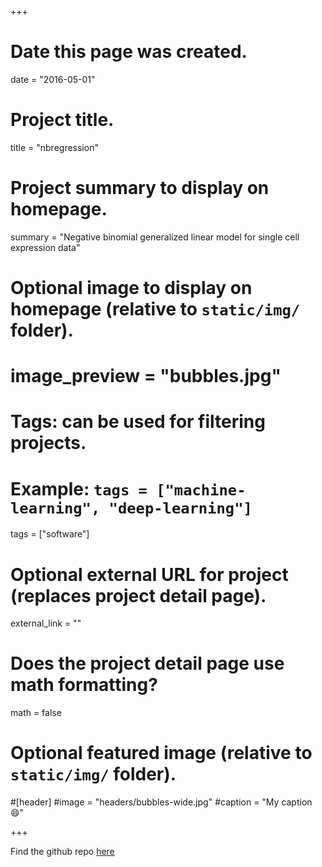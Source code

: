 +++
# Date this page was created.
date = "2016-05-01"

# Project title.
title = "nbregression"

# Project summary to display on homepage.
summary = "Negative binomial generalized linear model for single cell expression data"

# Optional image to display on homepage (relative to `static/img/` folder).
# image_preview = "bubbles.jpg"

# Tags: can be used for filtering projects.
# Example: `tags = ["machine-learning", "deep-learning"]`
tags = ["software"]

# Optional external URL for project (replaces project detail page).
external_link = ""

# Does the project detail page use math formatting?
math = false

# Optional featured image (relative to `static/img/` folder).
#[header]
#image = "headers/bubbles-wide.jpg"
#caption = "My caption :smile:"

+++

Find the github repo [here](https://github.com/velocyto-team/velocyto.py)